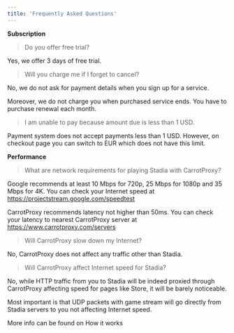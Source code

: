 ```yaml
---
title: 'Frequently Asked Questions'
---
```


**Subscription**

> Do you offer free trial?

Yes, we offer 3 days of free trial.

>Will you charge me if I forget to cancel?

No, we do not ask for payment details when you sign up for a service.

Moreover, we do not charge you when purchased service ends. You have to purchase renewal each month.

>I am unable to pay because amount due is less than 1 USD.

Payment system does not accept payments less than 1 USD. However, on checkout page you can switch to EUR which does not have this limit.

**Performance**

>What are network requirements for playing Stadia with CarrotProxy?

Google recommends at least 10 Mbps for 720p, 25 Mbps for 1080p and 35 Mbps for 4K. You can check your Internet speed at https://projectstream.google.com/speedtest

CarrotProxy recommends latency not higher than 50ms. You can check your latency to nearest CarrotProxy server at https://www.carrotproxy.com/servers


>Will CarrotProxy slow down my Internet?

No, CarrotProxy does not affect any traffic other than Stadia.

> Will CarrotProxy affect Internet speed for Stadia? 

No, while HTTP traffic from you to Stadia will be indeed proxied through CarrotProxy affecting speed for pages like Store, it will be barely noticeable.

Most important is that UDP packets with game stream will go directly from Stadia servers to you not affecting Internet speed.
 
More info can be found on How it works

